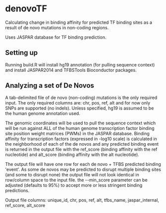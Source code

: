 # denovoTF
Calculating change in binding affinity for predicted TF binding sites as a result of de novo mutations in non-coding regions. 

Uses JASPAR database for TF binding prediction.

## Setting up
Running build.R will install hg19 annotation (for pulling sequence context) and install JASPAR2014 and TFBSTools Bioconductor packages.

## Analyzing a set of De Novos
A tab-delimited file of de novo (non-coding) mutations is the only required input. The only required columns are: chr, pos, ref, alt and for now only SNPs are supported (no indels). Unless specified, hg19 is assumed to be the human genome annotation used.

The genomic coordinates will be used to pull the sequence context which will be run against ALL of the human genome transcription factor binding site position weight matrices (PWMs) in the JASPAR database. Binding affinity for transcription factors (expressed in -log10 scale) is calculated in the neighborhood of each of the de novos and any predicted binding event is returned in the output file with the ref_score (binding affinity with the ref nucleotide) and alt_score (binding affinity with the alt nucleotide).

The output file will have one row for each de novo + TFBS predicted binding 'event'. As some de novos may be predicted to disrupt multiple binding sites (and some to disrupt none) the output file will not look identical in row/column space to the input file. the --min_score parameter can be adjusted (defaults to 95%) to accept more or less stringent binding predictions.

Output file columns:
unique_id, chr, pos, ref, alt, tfbs_name, jaspar_internal, ref_score, alt_score

